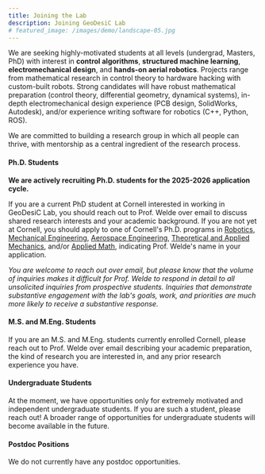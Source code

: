 ```yaml
---
title: Joining the Lab
description: Joining GeoDesiC Lab
# featured_image: /images/demo/landscape-05.jpg
---
```


We are seeking highly-motivated students at all levels (undergrad, Masters, PhD) with interest in **control algorithms**, **structured machine learning**, **electromechanical design**, and **hands-on aerial robotics**. Projects range from mathematical research in control theory to hardware hacking with custom-built robots.  Strong candidates will have robust mathematical preparation (control theory, differential geometry, dynamical systems), in-depth electromechanical design experience (PCB design, SolidWorks, Autodesk), and/or experience writing software for robotics (C++, Python, ROS). 

We are committed to building a research group in which all people can thrive, with mentorship as a central ingredient of the research process.

#### Ph.D. Students

**We are actively recruiting Ph.D. students for the 2025-2026 application cycle.**

If you are a current PhD student at Cornell interested in working in GeoDesiC Lab, you should reach out to Prof. Welde over email to discuss shared research interests and your academic background. If you are not yet at Cornell, you should apply to one of Cornell's Ph.D. programs in [Robotics](https://www.engineering.cornell.edu/mae/phd/robotics-phd/), [Mechanical Engineering](https://www.engineering.cornell.edu/mae/phd/mechanical-engineering-phd/), [Aerospace Engineering](https://www.engineering.cornell.edu/mae/phd/aerospace-engineering-phd/), [Theoretical and Applied Mechanics](https://www.engineering.cornell.edu/mae/phd/theoretical-applied-mechanics-phd/), and/or [Applied Math](https://cam.cornell.edu/academics/phd-program/), indicating Prof. Welde's name in your application. 

*You are welcome to reach out over email, but please know that the volume of inquiries makes it difficult for Prof. Welde to respond in detail to all unsolicited inquiries from prospective students. Inquiries that demonstrate substantive engagement with the lab's goals, work, and priorities are much more likely to receive a substantive response.*

####  M.S. and M.Eng. Students

If you are an M.S. and M.Eng. students currently enrolled Cornell, please reach out to Prof. Welde over email describing your academic preparation, the kind of research you are interested in, and any prior research experience you have.

#### Undergraduate Students

At the moment, we have opportunities only for extremely motivated and independent undergraduate students. If you are such a student, please reach out! A broader range of opportunities for undergraduate students will become available in the future.

#### Postdoc Positions

We do not currently have any postdoc opportunities.
